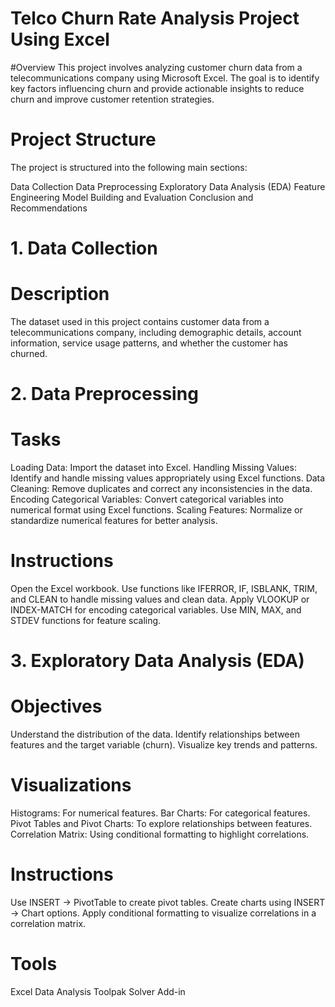 # Telco Churn Rate Analysis Project Using Excel
#Overview
This project involves analyzing customer churn data from a telecommunications company using Microsoft Excel. The goal is to identify key factors influencing churn and provide actionable insights to reduce churn and improve customer retention strategies.

# Project Structure
The project is structured into the following main sections:

Data Collection
Data Preprocessing
Exploratory Data Analysis (EDA)
Feature Engineering
Model Building and Evaluation
Conclusion and Recommendations
# 1. Data Collection
# Description
The dataset used in this project contains customer data from a telecommunications company, including demographic details, account information, service usage patterns, and whether the customer has churned.

# 2. Data Preprocessing
# Tasks
Loading Data: Import the dataset into Excel.
Handling Missing Values: Identify and handle missing values appropriately using Excel functions.
Data Cleaning: Remove duplicates and correct any inconsistencies in the data.
Encoding Categorical Variables: Convert categorical variables into numerical format using Excel functions.
Scaling Features: Normalize or standardize numerical features for better analysis.

# Instructions
Open the Excel workbook.
Use functions like IFERROR, IF, ISBLANK, TRIM, and CLEAN to handle missing values and clean data.
Apply VLOOKUP or INDEX-MATCH for encoding categorical variables.
Use MIN, MAX, and STDEV functions for feature scaling.

# 3. Exploratory Data Analysis (EDA)
# Objectives
Understand the distribution of the data.
Identify relationships between features and the target variable (churn).
Visualize key trends and patterns.

# Visualizations
Histograms: For numerical features.
Bar Charts: For categorical features.
Pivot Tables and Pivot Charts: To explore relationships between features.
Correlation Matrix: Using conditional formatting to highlight correlations.

# Instructions
Use INSERT -> PivotTable to create pivot tables.
Create charts using INSERT -> Chart options.
Apply conditional formatting to visualize correlations in a correlation matrix.

# Tools
Excel Data Analysis Toolpak
Solver Add-in
